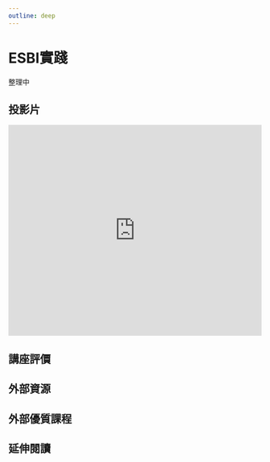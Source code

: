 ```yaml
---
outline: deep
---
```


# ESBI實踐

整理中

## 投影片

<iframe src="https://docs.google.com/presentation/d/e/2PACX-1vTFV24HJWU-IEJKTd2tJZfrZiuDqv20JsvNbZjaiqJJX1yF5uQzHm9zwrrgzoLpUYJqZJCKc2Rn7pHe/embed?start=false&loop=false&delayms=3000" frameborder="0" width="100%" height="420" allowfullscreen="true" mozallowfullscreen="true" webkitallowfullscreen="true"></iframe>

## 講座評價

## 外部資源

<!-- <table>
    <thead>
        <tr>
            <th>名稱</th>
            <th>說明</th>
        </tr>
    </thead>
    <tbody>
        <tr>
            <th>
                <a href="https://www.pmi.org.tw/?post_type=tribe_events" target="_blank">
                   PMI Taiwan
                </a>
            </th>
            <th>學習專案管理的好地方</th>
        </tr>
    </tbody>
</table> -->

## 外部優質課程

<Courses :modelValue="courseItems"></Courses>

## 延伸閱讀

<Books :modelValue="bookItems"></Books>

<script setup>
import Courses from '../components/courses.vue'
import Books from '../components/books.vue'

const courseItems = [
    {
        image: '/finance/niea.png',
        description: `新創學院，台灣創業課程第一品牌，是您創業路上的圓夢導師。四十幾年來，淬煉出八大課程：行銷、財務、職能、經管、法律、投資、創業、人資，將全方位打造創業者DNA，讓「創業」不再是夢：`,
        name: 'NiEA新創學院',
        url: 'https://www.accupass.com/organizer/detail/2003200357258690657700',
    },
]

const bookItems = [
    {
        id: '11100708828',
        name: '三年後，你的工作還在嗎？：掌握關鍵職能，迎向工匠、總管與行腳商人的時代！',
        desc: `<p>隨著時代快速變化，大企業崩解，就業市場已經進入混戰時期。</p>
<p>用功讀書、取得高學歷，不再是領高薪、進熱門產業的優先門票。</p>
<p>你要的是人生職能重新抓周！</p>
<p>快速建立三種新時代的新職能思維和能力，迎接未來的世界！</p>
`,
    },
    {
        id: '11100991691',
        name: '富爸爸，窮爸爸【25週年紀念版】',
        desc: `<p>21世紀最偉大的理財書，暢銷全球逾二十五年，改變數千萬人的人生！</p>

<ul><li>★暢銷全球25年！已翻譯成51國語言，銷售109個國家，暢銷逾40,000,000冊！</li>
<li>★《紐約時報》、《華爾街日報》、《商業周刊》、《今日美國》最佳暢銷書</li>
<li>★《紐約時報》暢銷書排行榜第一名，在榜長達七年</li>
<li>★長踞美國亞馬遜排行榜</li></ul>

<p>實現財務自由的第一步，改變一生的一本書！
努力工作無法讓你致富，改變思想才能讓你財務自由。</p>
`,
    },
]
</script>
